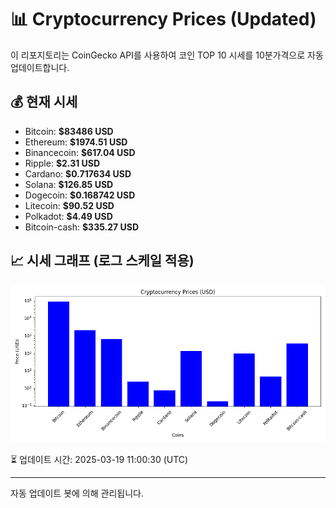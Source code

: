 
# 📊 Cryptocurrency Prices (Updated)

이 리포지토리는 CoinGecko API를 사용하여 코인 TOP 10 시세를 10분가격으로 자동 업데이트합니다.

## 💰 현재 시세
- Bitcoin: **$83486 USD**
- Ethereum: **$1974.51 USD**
- Binancecoin: **$617.04 USD**
- Ripple: **$2.31 USD**
- Cardano: **$0.717634 USD**
- Solana: **$126.85 USD**
- Dogecoin: **$0.168742 USD**
- Litecoin: **$90.52 USD**
- Polkadot: **$4.49 USD**
- Bitcoin-cash: **$335.27 USD**

## 📈 시세 그래프 (로그 스케일 적용)
![Crypto Prices](crypto_prices.png)

⏳ 업데이트 시간: 2025-03-19 11:00:30 (UTC)

---
자동 업데이트 봇에 의해 관리됩니다.

